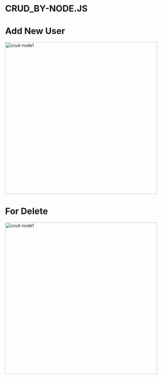 # CRUD_BY-NODE.JS
<h1>Add New User </h1>
<img width="493" alt="crud-node1" src="https://github.com/tarunrudakiya123/CRUD_BY-NODE.JS/assets/124019270/9a8f5de8-cae0-4f5b-9f8a-59cd53870adb">

<h1>For Delete</h1>
<img width="493" alt="crud-node1" src="https://github.com/tarunrudakiya123/CRUD_BY-NODE.JS/assets/124019270/8ae780e7-e790-407d-8f7d-36af39b67124">

